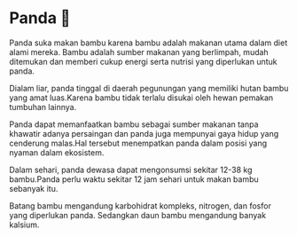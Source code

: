 # Panda 🐼

Panda suka makan bambu karena bambu adalah makanan utama dalam diet alami mereka. Bambu adalah sumber makanan yang berlimpah, mudah ditemukan dan memberi cukup energi serta nutrisi yang diperlukan untuk panda.

Dialam liar, panda tinggal di daerah pegunungan yang memiliki hutan bambu yang amat luas.Karena bambu tidak terlalu disukai oleh hewan pemakan tumbuhan lainnya. 

Panda dapat memanfaatkan bambu sebagai sumber makanan tanpa khawatir adanya persaingan dan panda juga mempunyai gaya hidup yang cenderung malas.Hal tersebut menempatkan panda dalam posisi yang nyaman dalam ekosistem.

Dalam sehari, panda dewasa dapat mengonsumsi sekitar 12-38 kg bambu.Panda perlu waktu sekitar 12 jam sehari untuk makan bambu sebanyak itu.

Batang bambu mengandung karbohidrat kompleks, nitrogen, dan fosfor yang diperlukan panda. Sedangkan daun bambu mengandung banyak kalsium.
